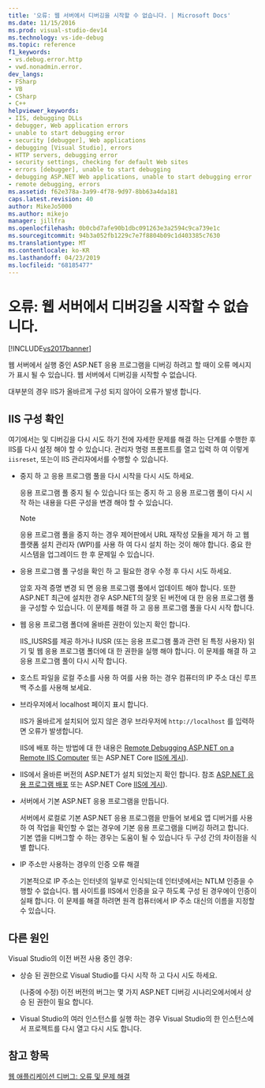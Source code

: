 ```yaml
---
title: '오류: 웹 서버에서 디버깅을 시작할 수 없습니다. | Microsoft Docs'
ms.date: 11/15/2016
ms.prod: visual-studio-dev14
ms.technology: vs-ide-debug
ms.topic: reference
f1_keywords:
- vs.debug.error.http
- vwd.nonadmin.error.
dev_langs:
- FSharp
- VB
- CSharp
- C++
helpviewer_keywords:
- IIS, debugging DLLs
- debugger, Web application errors
- unable to start debugging error
- security [debugger], Web applications
- debugging [Visual Studio], errors
- HTTP servers, debugging error
- security settings, checking for default Web sites
- errors [debugger], unable to start debugging
- debugging ASP.NET Web applications, unable to start debugging error
- remote debugging, errors
ms.assetid: f62e378a-3a99-4f78-9d97-8bb63a4da181
caps.latest.revision: 40
author: MikeJo5000
ms.author: mikejo
manager: jillfra
ms.openlocfilehash: 0b0cbd7afe90b1dbc091263e3a2594c9ca739e1c
ms.sourcegitcommit: 94b3a052fb1229c7e7f8804b09c1d403385c7630
ms.translationtype: MT
ms.contentlocale: ko-KR
ms.lasthandoff: 04/23/2019
ms.locfileid: "68185477"
---
```

# <a name="error-unable-to-start-debugging-on-the-web-server"></a>오류: 웹 서버에서 디버깅을 시작할 수 없습니다.
[!INCLUDE[vs2017banner](../includes/vs2017banner.md)]

웹 서버에서 실행 중인 ASP.NET 응용 프로그램을 디버깅 하려고 할 때이 오류 메시지가 표시 될 수 있습니다. 웹 서버에서 디버깅을 시작할 수 없습니다.
  
대부분의 경우 IIS가 올바르게 구성 되지 않아이 오류가 발생 합니다.

## <a name="vxtbshttpservererrorsthingstocheck"></a> IIS 구성 확인

여기에서는 및 디버깅을 다시 시도 하기 전에 자세한 문제를 해결 하는 단계를 수행한 후 IIS를 다시 설정 해야 할 수 있습니다. 관리자 명령 프롬프트를 열고 입력 하 여 이렇게 `iisreset`, 또는이 IIS 관리자에서를 수행할 수 있습니다. 

* 중지 하 고 응용 프로그램 풀을 다시 시작을 다시 시도 하세요.

    응용 프로그램 풀 중지 될 수 있습니다 또는 중지 하 고 응용 프로그램 풀이 다시 시작 하는 내용을 다른 구성을 변경 해야 할 수 있습니다.
    
    > [!NOTE]
    > 응용 프로그램 풀을 중지 하는 경우 제어판에서 URL 재작성 모듈을 제거 하 고 웹 플랫폼 설치 관리자 (WPI)를 사용 하 여 다시 설치 하는 것이 해야 합니다. 중요 한 시스템을 업그레이드 한 후 문제일 수 있습니다.

* 응용 프로그램 풀 구성을 확인 하 고 필요한 경우 수정 후 다시 시도 하세요.

    암호 자격 증명 변경 되 면 응용 프로그램 풀에서 업데이트 해야 합니다. 또한 ASP.NET 최근에 설치한 경우 ASP.NET의 잘못 된 버전에 대 한 응용 프로그램 풀을 구성할 수 있습니다. 이 문제를 해결 하 고 응용 프로그램 풀을 다시 시작 합니다.
    
* 웹 응용 프로그램 폴더에 올바른 권한이 있는지 확인 합니다.

    IIS_IUSRS를 제공 하거나 IUSR (또는 응용 프로그램 풀과 관련 된 특정 사용자) 읽기 및 웹 응용 프로그램 폴더에 대 한 권한을 실행 해야 합니다. 이 문제를 해결 하 고 응용 프로그램 풀이 다시 시작 합니다.

* 호스트 파일을 로컬 주소를 사용 하 여를 사용 하는 경우 컴퓨터의 IP 주소 대신 루프백 주소를 사용해 보세요.

* 브라우저에서 localhost 페이지 표시 합니다.

     IIS가 올바르게 설치되어 있지 않은 경우 브라우저에 `http://localhost` 를 입력하면 오류가 발생합니다.
     
     IIS에 배포 하는 방법에 대 한 내용은 [Remote Debugging ASP.NET on a Remote IIS Computer](../debugger/remote-debugging-aspnet-on-a-remote-iis-7-5-computer.md) 또는 ASP.NET Core [IIS에 게시](https://docs.asp.net/en/latest/publishing/iis.html)).

* IIS에서 올바른 버전의 ASP.NET가 설치 되었는지 확인 합니다.  참조 [ASP.NET 응용 프로그램 배포](../debugger/remote-debugging-aspnet-on-a-remote-iis-7-5-computer.md#BKMK_deploy_asp_net) 또는 ASP.NET Core [IIS에 게시](https://docs.asp.net/en/latest/publishing/iis.html)).

* 서버에서 기본 ASP.NET 응용 프로그램을 만듭니다.

     서버에서 로컬로 기본 ASP.NET 응용 프로그램을 만들어 보세요 앱 디버거를 사용 하 여 작업을 확인할 수 없는 경우에 기본 응용 프로그램을 디버깅 하려고 합니다. 기본 앱을 디버그할 수 하는 경우는 도움이 될 수 있습니다 두 구성 간의 차이점을 식별 합니다.
  
* IP 주소만 사용하는 경우의 인증 오류 해결

     기본적으로 IP 주소는 인터넷의 일부로 인식되는데 인터넷에서는 NTLM 인증을 수행할 수 없습니다. 웹 사이트를 IIS에서 인증을 요구 하도록 구성 된 경우에이 인증이 실패 합니다. 이 문제를 해결 하려면 원격 컴퓨터에서 IP 주소 대신의 이름을 지정할 수 있습니다.
     
## <a name="other-causes"></a>다른 원인

Visual Studio의 이전 버전 사용 중인 경우:

- 상승 된 권한으로 Visual Studio를 다시 시작 하 고 다시 시도 하세요.

    (나중에 수정) 이전 버전의 버그는 몇 가지 ASP.NET 디버깅 시나리오에서에서 상승 된 권한이 필요 합니다.
    
- Visual Studio의 여러 인스턴스를 실행 하는 경우 Visual Studio의 한 인스턴스에서 프로젝트를 다시 열고 다시 시도 합니다.

## <a name="see-also"></a>참고 항목  
 [웹 애플리케이션 디버그: 오류 및 문제 해결](../debugger/debugging-web-applications-errors-and-troubleshooting.md)
